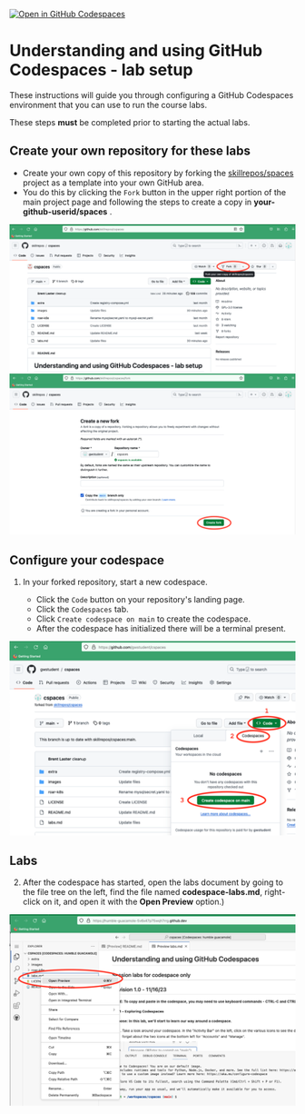[![Open in GitHub Codespaces](https://github.com/codespaces/badge.svg)](https://codespaces.new/skillrepos/cspaces)


# Understanding and using GitHub Codespaces - lab setup

These instructions will guide you through configuring a GitHub Codespaces environment that you can use to run the course labs.

These steps **must** be completed prior to starting the actual labs.

## Create your own repository for these labs

- Create your own copy of this repository by forking the [skillrepos/spaces](https://github.com/skillrepos/spaces) project as a template into your own GitHub area.
- You do this by clicking the `Fork` button in the upper right portion of the main project page and following the steps to create a copy in **your-github-userid/spaces** .  

![Forking repository](./images/spaces1.png?raw=true "Forking the repository")
![Forking repository](./images/spaces2.png?raw=true "Forking the repository")

## Configure your codespace

1. In your forked repository, start a new codespace.

    - Click the `Code` button on your repository's landing page.
    - Click the `Codespaces` tab.
    - Click `Create codespace on main` to create the codespace.
    - After the codespace has initialized there will be a terminal present.

![Starting codespace](./images/spaces3.png?raw=true "Starting your codespace")


## Labs

2. After the codespace has started, open the labs document by going to the file tree on the left, find the file named **codespace-labs.md**, right-click on it, and open it with the **Open Preview** option.)

![Previewing labs](./images/spaces3a.png?raw=true "Previewing labs")
   
